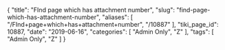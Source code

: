 {
    "title": "FInd page which has attachment number",
    "slug": "find-page-which-has-attachment-number",
    "aliases": [
        "/FInd+page+which+has+attachment+number",
        "/10887"
    ],
    "tiki_page_id": 10887,
    "date": "2019-06-16",
    "categories": [
        "Admin Only",
        "Z"
    ],
    "tags": [
        "Admin Only",
        "Z"
    ]
}